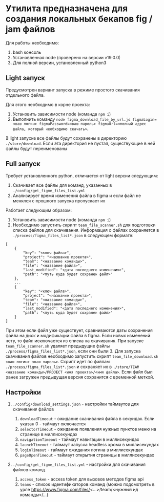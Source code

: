 # Утилита предназначена для создания локальных бекапов fig / jam файлов

Для работы необходимо:
1. bash консоль
2. Установленная node (проверено на версии v19.0.0)
3. Для полной версии, установленный python3

## Light запуск

Предусмотрен вариант запуска в режиме простого скачивания отдельного файла.

Для этого необходимо в корне проекта:
1. Установить зависимости node (команда `npm i`)
2. Выполнить команду `node figma_download_file_by_url.js figmaLogin=<ваш логин> figmaPassword=<ваш пароль> figmaUrl=<полный адрес файла, который необходимо скачать>`.

В light запуске все файлы будут сохранены в директорию `./store/download`. Если эта директория не пустая, существующие в ней файлы будут переименованы

## Full запуск

Требует установленного python, отличается от light версии следующим:
1. Скачивает все файлы для команд, указанных в `./config/get_figme_files_list.yml`
2. Анализирует время изменения файла в figma и если файл не менялся с прошлого запуска пропускает их

Работает следующим образом:
1. Установить зависимости node (команда `npm i`)
2. Необходимо запустить скрипт `team_file_scanner.sh` для подготовки списка файлов для скачивания. Информация о файлах сохраняется в `./process/figma_files_list*.json` в следующем формате:  
```
[
    {
        "key": "<ключ файла>",
        "project": "<название проекта>",
        "team": "<название команды>",
        "file": "<название файла>",
        "last_modified": "<дата последнего изменения>",
        "path": "<путь куда будет сохранен файл>"
    },
    ...
    {
        "key": "<ключ файла>",
        "project": "<название проекта>",
        "team": "<название команды>",
        "file": "<название файла>",
        "last_modified": "<дата последнего изменения>",
        "path": "<путь куда будет сохранен файл>"
    }
]
```
При этом если файл уже существует, сравниваются даты сохранения файла на диск и модификации файла в figma. Если новых изменений нету, то файл исключается из списка на скачивания.
При запуске `team_file_scanner.sh` удаляет предыдущие файлы `./process/figma_files_list*.json`, если они были
3. Для запуска скачивания файлов необходимо запустить скрипт `team_file_download.sh <ваш логин> <ваш пароль>`. Скрипт идет по файлам `./process/figma_files_list*.json` и сохраняет их в `./store/TEAM <название команды>/PROJECT <имя проекта>/<имя файла>`. Если файл был ранее загружен предыдущая версия сохранится с временной меткой.


## Настройки

1. `./config/download_settings.json` - настройки таймаутов для скачивания файлов
    1. `downloadTimeout` - ожидание скачивания файла в секундах. Если указан 0 - таймаут оключается
    2. `selectorTimeout` - ожидание появления нужных пунктов меню на странице в миллисекундах
    3. `navigationTimeout` - таймаут навигации в миллисекундах
    4. `launchTimeout` - таймаут запуска headless хрома в миллисекундах
    5. `loginTimeout` - таймаут ожидания логина в миллисекундах
    6. `pageOpenTimeout` - таймаут открытия страницы в миллисекундах 

2. `./config/get_figme_files_list.yml` - настройки для скачивания файлов команд
    1. `access_token` - access token для вызовов методов figma api
    2. `teams` - список идентификаторов команд (можно подсмотреть в урле https://www.figma.com/files/<...>/team/<нужный ид команды>/...)

